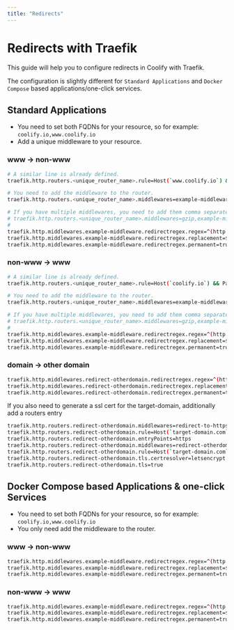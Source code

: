 ```yaml
---
title: "Redirects"
---
```


# Redirects with Traefik

This guide will help you to configure redirects in Coolify with Traefik.

The configuration is slightly different for `Standard Applications` and `Docker Compose` based applications/one-click services.

## Standard Applications

- You need to set both FQDNs for your resource, so for example: `coolify.io,www.coolify.io`
- Add a unique middleware to your resource.

### www -> non-www

```bash {4,8-10}
# A similar line is already defined.
traefik.http.routers.<unique_router_name>.rule=Host(`www.coolify.io`) && PathPrefix(`/`)

# You need to add the middleware to the router.
traefik.http.routers.<unique_router_name>.middlewares=example-middleware

# If you have multiple middlewares, you need to add them comma separated.
# traefik.http.routers.<unique_router_name>.middlewares=gzip,example-middleware
#
traefik.http.middlewares.example-middleware.redirectregex.regex=^(http|https)://www\.(.+)
traefik.http.middlewares.example-middleware.redirectregex.replacement=${1}://${2}
traefik.http.middlewares.example-middleware.redirectregex.permanent=true
```

### non-www -> www

```bash {4,8-10}
# A similar line is already defined.
traefik.http.routers.<unique_router_name>.rule=Host(`coolify.io`) && PathPrefix(`/`)

# You need to add the middleware to the router.
traefik.http.routers.<unique_router_name>.middlewares=example-middleware

# If you have multiple middlewares, you need to add them comma separated.
# traefik.http.routers.<unique_router_name>.middlewares=gzip,example-middleware
#
traefik.http.middlewares.example-middleware.redirectregex.regex=^(http|https)://(?:www\.)?(.+)
traefik.http.middlewares.example-middleware.redirectregex.replacement=${1}://www.${2}
traefik.http.middlewares.example-middleware.redirectregex.permanent=true
```

### domain -> other domain

```bash {4,8-10}
traefik.http.middlewares.redirect-otherdomain.redirectregex.regex=^(https?://)?source-domain\.com(.*)
traefik.http.middlewares.redirect-otherdomain.redirectregex.replacement=https://target-domain.com${2}
traefik.http.middlewares.redirect-otherdomain.redirectregex.permanent=true
```

If you also need to generate a ssl cert for the target-domain, additionally add a routers entry

```bash {4,8-10}
traefik.http.routers.redirect-otherdomain.middlewares=redirect-to-https
traefik.http.routers.redirect-otherdomain.rule=Host(`target-domain.com`) && PathPrefix(`/`)
traefik.http.routers.redirect-otherdomain.entryPoints=https
traefik.http.routers.redirect-otherdomain.middlewares=redirect-otherdomain
traefik.http.routers.redirect-otherdomain.rule=Host(`target-domain.com`) && PathPrefix(`/`)
traefik.http.routers.redirect-otherdomain.tls.certresolver=letsencrypt
traefik.http.routers.redirect-otherdomain.tls=true
```

## Docker Compose based Applications & one-click Services

- You need to set both FQDNs for your resource, so for example: `coolify.io,www.coolify.io`
- You only need add the middleware to the router.

### www -> non-www

```bash
traefik.http.middlewares.example-middleware.redirectregex.regex=^(http|https)://www\.(.+)
traefik.http.middlewares.example-middleware.redirectregex.replacement=${1}://${2}
traefik.http.middlewares.example-middleware.redirectregex.permanent=true
```

### non-www -> www

```bash
traefik.http.middlewares.example-middleware.redirectregex.regex=^(http|https)://(?:www\.)?(.+)
traefik.http.middlewares.example-middleware.redirectregex.replacement=${1}://www.${2}
traefik.http.middlewares.example-middleware.redirectregex.permanent=true
```
